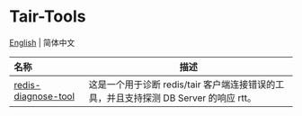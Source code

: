 # Tair-Tools
[English](README.md) | 简体中文

| 名称                                         | 描述                                                         |
| :------------------------------------------- | ------------------------------------------------------------ |
| [redis-diagnose-tool](./redis-diagnose-tool) | 这是一个用于诊断 redis/tair 客户端连接错误的工具，并且支持探测 DB Server 的响应 rtt。 |

